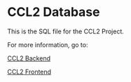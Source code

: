# CCL2 Database
This is the SQL file for the CCL2 Project.

For more information, go to:

[CCL2 Backend](https://github.com/jb-cc/ccl2-backend)

[CCL2 Frontend](https://github.com/jb-cc/ccl2-frontend)
